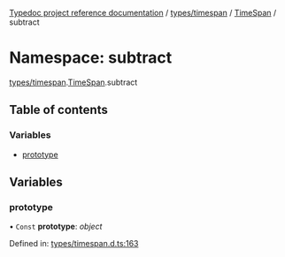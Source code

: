 [Typedoc project reference documentation](../README.md) / [types/timespan](types_timespan.md) / [TimeSpan](types_timespan.timespan.md) / subtract

# Namespace: subtract

[types/timespan](types_timespan.md).[TimeSpan](types_timespan.timespan.md).subtract

## Table of contents

### Variables

- [prototype](types_timespan.timespan.subtract.md#prototype)

## Variables

### prototype

• `Const` **prototype**: *object*

Defined in: [types/timespan.d.ts:163](https://github.com/DocuWare/REST-Sample-TS/blob/6f07cff/src/types/timespan.d.ts#L163)

